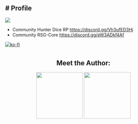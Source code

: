 #
<h2  ># Profile</h2><p><a href="https://linktr.ee/sadicius"><img src="https://img.shields.io/badge/-Linktr-000000?style=flat-square&logo=github&logoColor=white"></a></p>

- Community Hunter Dice RP https://discord.gg/Vh3ufED3Hj
- Community RSG-Core https://discord.gg/eW3ADkf4Af

[![ko-fi](https://ko-fi.com/img/githubbutton_sm.svg)](https://ko-fi.com/P5P5X6OMW)
#
<h2 align="center"> Meet the Author:</h2>
<p align="center">
<a><img height="150px" src="https://github-readme-stats.vercel.app/api?username=Sadicius&show_icons=true&theme=dark" /> <!-- wi*quL3fcV -->
<img height="150px" src="https://github-readme-stats.vercel.app/api/top-langs/?username=Sadicius&layout=compact&show_icons=true&theme=dark" /></a>
</p>
